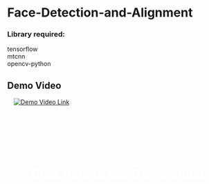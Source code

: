 # Face-Detection-and-Alignment

<h3>Library required:</h3>
tensorflow
<br>
mtcnn
<br>
opencv-python




<h2 align="left">Demo Video</h2>

<a href="https://www.linkedin.com/feed/update/urn:li:activity:7045435126838607872/?originTrackingId=rSOlMuwzT1mo2we%2B%2FUpWEA%3D%3D" target="_blank">
        <div style="margin: 3%; position: relative;">
            <img src="https://tse1.mm.bing.net/th?id=OIP.aIsDXMgGQvyWKlYexhu9EQHaE8" alt="Demo Video Link">
            <h1 style="position: absolute; top: 120px; left: 40px; color: white;">Click here to see Demo Video</h1>
        </div>
</a>
